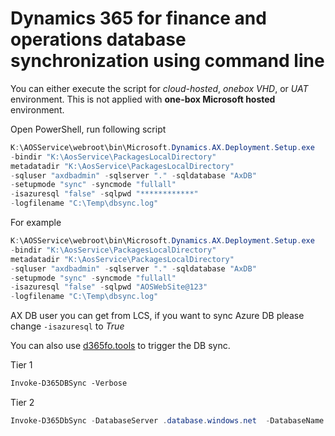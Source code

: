 # Dynamics 365 for finance and operations database synchronization using command line


You can either execute the script for *cloud-hosted*, *onebox VHD*, or *UAT* environment. This is not applied with **one-box Microsoft hosted** environment.

Open PowerShell, run following script

```powershell
K:\AOSService\webroot\bin\Microsoft.Dynamics.AX.Deployment.Setup.exe 
-bindir "K:\AosService\PackagesLocalDirectory" 
metadatadir "K:\AosService\PackagesLocalDirectory" 
-sqluser "axdbadmin" -sqlserver "." -sqldatabase "AxDB" 
-setupmode "sync" -syncmode "fullall" 
-isazuresql "false" -sqlpwd "************" 
-logfilename "C:\Temp\dbsync.log"
```

For example

```powershell
K:\AOSService\webroot\bin\Microsoft.Dynamics.AX.Deployment.Setup.exe 
-bindir "K:\AosService\PackagesLocalDirectory" 
metadatadir "K:\AosService\PackagesLocalDirectory" 
-sqluser "axdbadmin" -sqlserver "." -sqldatabase "AxDB" 
-setupmode "sync" -syncmode "fullall" 
-isazuresql "false" -sqlpwd "AOSWebSite@123" 
-logfilename "C:\Temp\dbsync.log"
```

AX DB user you can get from LCS, if you want to sync Azure DB please change ```-isazuresql``` to *True*

You can also use [d365fo.tools](https://github.com/d365collaborative/d365fo.tools/blob/development/docs/Invoke-D365DBSync.md) to trigger the DB sync.

Tier 1
```ps
Invoke-D365DBSync -Verbose
```

Tier 2
```powershell
Invoke-D365DbSync -DatabaseServer .database.windows.net  -DatabaseName db_d365opsprod -SqlUser JIT-6h8cg -SqlPwd NjT -LogPath "C:\Temp\d365fo.tools\dbsync.log"
```


